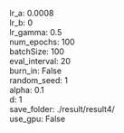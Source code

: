 lr_a: 0.0008  
lr_b: 0  
lr_gamma: 0.5  
num_epochs: 100  
batchSize: 100  
eval_interval: 20  
burn_in: False  
random_seed: 1  
alpha: 0.1  
d: 1  
save_folder: ./result/result4/  
use_gpu: False  

